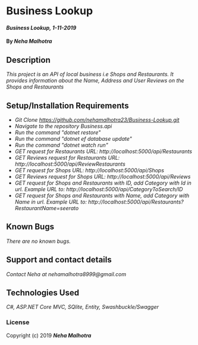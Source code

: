 #  Business Lookup

#### _Business Lookup, 1-11-2019_

#### By _**Neha Malhotra**_

## Description

_This project is an API of local business i.e Shops and Restaurants. It provides information about the Name, Address and User Reviews on the Shops and Restaurants_

## Setup/Installation Requirements

* _Git Clone https://github.com/nehamalhotra23/Business-Lookup.git_
* _Navigate to the repository Business.api_
* _Run the command "dotnet restore"_
* _Run the command "dotnet ef database update"_
* _Run the command "dotnet watch run"_
* _GET request for Restaurants URL: http://localhost:5000/api/Restaurants_
* _GET Reviews request for Restaurants URL: http://localhost:5000/api/ReviewRestaurants_
* _GET request for Shops URL: http://localhost:5000/api/Shops_
* _GET Reviews request for Shops URL: http://localhost:5000/api/Reviews_
* _GET request for Shops and Restaurants with ID, add Category with Id in url. Example URL to: http://localhost:5000/api/CategoryToSearch/ID_
* _GET request for Shops and Restaurants with Name, add Category with Name in url. Example URL to: http://localhost:5000/api/Restaurants?RestaurantName=seerato_


## Known Bugs

_There are no known bugs._

## Support and contact details

_Contact Neha at nehamalhotra8999@gmail.com_

## Technologies Used

_C#, ASP.NET Core MVC, SQlite, Entity, Swashbuckle/Swagger_

### License

Copyright (c) 2019 **_Neha Malhotra_**